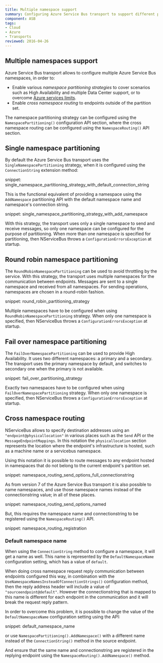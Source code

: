 ```yaml
---
title: Multiple namespace support
summary: Configuring Azure Service Bus transport to support different partitioning strategies and destination namespaces. 
component: ASB
tags:
- Cloud
- Azure
- Transports 
reviewed: 2016-04-26
---
```



## Multiple namespaces support

Azure Service Bus transport allows to configure multiple Azure Service Bus namespaces, in order to:

 * Enable various _namespace partitioning strategies_ to cover scenarios such as High Availability and multiple Data Center support, or to overcome [Azure services limits](https://azure.microsoft.com/en-us/documentation/articles/service-bus-quotas/).
 * Enable _cross namespace routing_ to endpoints outside of the partition set.

The namespace partitioning strategy can be configured using the `NamespacePartitioning()` configuration API section, where the cross namespace routing can be configured using the `NamespaceRouting()` API section.


## Single namespace partitioning

By default the Azure Service Bus transport uses the `SingleNamespacePartitioning` strategy, when it is configured using the `ConnectionString` extension method:

snippet: single_namespace_partitioning_strategy_with_default_connection_string

This is the functional equivalent of providing a namespace using the `AddNamespace` partitioning API with the default namespace name and namespace's connection string.

snippet: single_namespace_partitioning_strategy_with_add_namespace

With this strategy, the transport uses only a single namespace to send and receive messages, so only one namespace can be configured for the purpose of partitioning. When more than one namespace is specified for partitioning, then NServiceBus throws a `ConfigurationErrorsException` at startup.


## Round robin namespace partitioning

The `RoundRobinNamespacePartitioning` can be used to avoid throttling by the service. With this strategy, the transport uses multiple namespaces for the communication between endpoints. Messages are sent to a single namespace and received from all namespaces. For sending operations, namespaces are chosen in a round-robin fashion.
 
snippet: round_robin_partitioning_strategy
  
Multiple namespaces have to be configured when using `RoundRobinNamespacePartitioning` strategy. When only one namespace is specified, then NServiceBus throws a `ConfigurationErrorsException` at startup.


## Fail over namespace partitioning

The `FailOverNamespacePartitioning` can be used to provide High Availability. It uses two different namespaces: a primary and a secondary. The transport uses the primary namespace by default, and switches to secondary one when the primary is not available.

snippet: fail_over_partitioning_strategy
  
Exactly two namespaces have to be configured when using `FailOverNamespacePartitioning` strategy. When only one namespace is specified, then NServiceBus throws a `ConfigurationErrorsException` at startup.


## Cross namespace routing

NServiceBus allows to specify destination addresses using an `"endpoint@physicallocation"` in various places such as the `Send` API or the `MessageEndpointMappings`. In this notation the `physicallocation` section represents the location where the endpoint's infrastructure is hosted, such as a machine name or a servicebus namespace.

Using this notation it is possible to route messages to any endpoint hosted in namespaces that do not belong to the current endpoint's partition set.

snippet: namespace_routing_send_options_full_connectionstring

As from version 7 of the Azure Service Bus transport it is also possible to name namespaces, and use those namespace names instead of the connectionstring value; in all of these places.

snippet: namespace_routing_send_options_named

But, this requires the namespace name and connectionstring to be registered using the `NamespaceRouting()` API.

snippet: namespace_routing_registration


### Default namespace name

When using the `ConnectionString` method to configure a namespace, it will get a name as well. This name is represented by the `DefaultNamespaceName` configuration setting, which has a value of `default`.

When doing cross namespace request reply communication between endpoints configured this way, in combination with the `UseNamespaceNamesInsteadOfConnectionStrings()` configuration method, then the reply address header will include a value of `"sourceendpoint@default"`. However the connectionstring that is mapped to this name is different for each endpoint in the communication and it will break the request reply pattern.

In order to overcome this problem, it is possible to change the value of the `DefaultNamespaceName` configuration setting using the API:

snippet: default_namespace_name

or use `NamespacePartitioning().AddNamespace()` with a different name instead of the `ConnectionString()` method in the source endpoint.

And ensure that the same name and connectionstring are registered in the replying endpoint using the `NamespaceRouting().AddNamespace()` method.